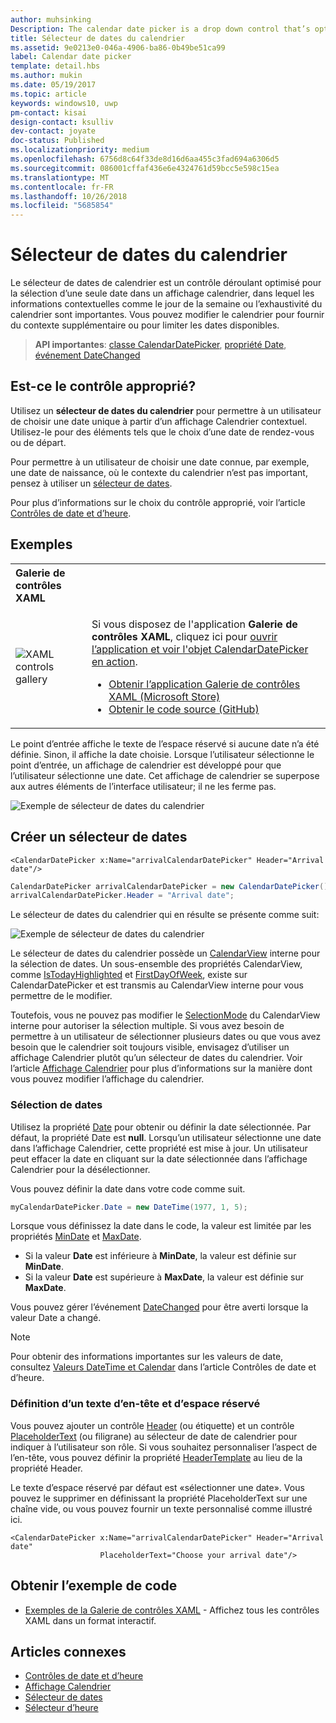```yaml
---
author: muhsinking
Description: The calendar date picker is a drop down control that’s optimized for picking a single date from a calendar view where contextual information like the day of the week or fullness of the calendar is important.
title: Sélecteur de dates du calendrier
ms.assetid: 9e0213e0-046a-4906-ba86-0b49be51ca99
label: Calendar date picker
template: detail.hbs
ms.author: mukin
ms.date: 05/19/2017
ms.topic: article
keywords: windows10, uwp
pm-contact: kisai
design-contact: ksulliv
dev-contact: joyate
doc-status: Published
ms.localizationpriority: medium
ms.openlocfilehash: 6756d8c64f33de8d16d6aa455c3fad694a6306d5
ms.sourcegitcommit: 086001cffaf436e6e4324761d59bcc5e598c15ea
ms.translationtype: MT
ms.contentlocale: fr-FR
ms.lasthandoff: 10/26/2018
ms.locfileid: "5685854"
---
```

# <a name="calendar-date-picker"></a>Sélecteur de dates du calendrier

 

Le sélecteur de dates de calendrier est un contrôle déroulant optimisé pour la sélection d’une seule date dans un affichage calendrier, dans lequel les informations contextuelles comme le jour de la semaine ou l’exhaustivité du calendrier sont importantes. Vous pouvez modifier le calendrier pour fournir du contexte supplémentaire ou pour limiter les dates disponibles.

> **API importantes**: [classe CalendarDatePicker](https://msdn.microsoft.com/library/windows/apps/xaml/windows.ui.xaml.controls.calendardatepicker.aspx), [propriété Date](https://msdn.microsoft.com/library/windows/apps/xaml/windows.ui.xaml.controls.calendardatepicker.date.aspx), [événement DateChanged](https://msdn.microsoft.com/library/windows/apps/xaml/windows.ui.xaml.controls.calendardatepicker.datechanged.aspx)


## <a name="is-this-the-right-control"></a>Est-ce le contrôle approprié?
Utilisez un **sélecteur de dates du calendrier** pour permettre à un utilisateur de choisir une date unique à partir d’un affichage Calendrier contextuel. Utilisez-le pour des éléments tels que le choix d’une date de rendez-vous ou de départ.

Pour permettre à un utilisateur de choisir une date connue, par exemple, une date de naissance, où le contexte du calendrier n’est pas important, pensez à utiliser un [sélecteur de dates](date-picker.md).

Pour plus d’informations sur le choix du contrôle approprié, voir l’article [Contrôles de date et d’heure](date-and-time.md).

## <a name="examples"></a>Exemples

<table>
<th align="left">Galerie de contrôles XAML<th>
<tr>
<td><img src="images/xaml-controls-gallery-sm.png" alt="XAML controls gallery"></img></td>
<td>
    <p>Si vous disposez de l'application <strong style="font-weight: semi-bold">Galerie de contrôles XAML</strong>, cliquez ici pour <a href="xamlcontrolsgallery:/item/CalendarDatePicker">ouvrir l’application et voir l'objet CalendarDatePicker en action</a>.</p>
    <ul>
    <li><a href="https://www.microsoft.com/store/productId/9MSVH128X2ZT">Obtenir l’application Galerie de contrôles XAML (Microsoft Store)</a></li>
    <li><a href="https://github.com/Microsoft/Windows-universal-samples/tree/master/Samples/XamlUIBasics">Obtenir le code source (GitHub)</a></li>
    </ul>
</td>
</tr>
</table>

Le point d’entrée affiche le texte de l’espace réservé si aucune date n’a été définie. Sinon, il affiche la date choisie. Lorsque l’utilisateur sélectionne le point d’entrée, un affichage de calendrier est développé pour que l’utilisateur sélectionne une date. Cet affichage de calendrier se superpose aux autres éléments de l’interface utilisateur; il ne les ferme pas.

![Exemple de sélecteur de dates du calendrier](images/calendar-date-picker-2-views.png)

## <a name="create-a-date-picker"></a>Créer un sélecteur de dates

```xaml
<CalendarDatePicker x:Name="arrivalCalendarDatePicker" Header="Arrival date"/>
```

```csharp
CalendarDatePicker arrivalCalendarDatePicker = new CalendarDatePicker();
arrivalCalendarDatePicker.Header = "Arrival date";
```

Le sélecteur de dates du calendrier qui en résulte se présente comme suit:

![Exemple de sélecteur de dates du calendrier](images/calendar-date-picker-closed.png)

Le sélecteur de dates du calendrier possède un [CalendarView](https://msdn.microsoft.com/library/windows/apps/xaml/windows.ui.xaml.controls.calendarview.aspx) interne pour la sélection de dates. Un sous-ensemble des propriétés CalendarView, comme [IsTodayHighlighted](https://msdn.microsoft.com/library/windows/apps/xaml/windows.ui.xaml.controls.calendardatepicker.istodayhighlighted.aspx) et [FirstDayOfWeek](https://msdn.microsoft.com/library/windows/apps/xaml/windows.ui.xaml.controls.calendardatepicker.firstdayofweek.aspx), existe sur CalendarDatePicker et est transmis au CalendarView interne pour vous permettre de le modifier. 

Toutefois, vous ne pouvez pas modifier le [SelectionMode](https://msdn.microsoft.com/library/windows/apps/xaml/windows.ui.xaml.controls.calendarview.selectionmode.aspx) du CalendarView interne pour autoriser la sélection multiple. Si vous avez besoin de permettre à un utilisateur de sélectionner plusieurs dates ou que vous avez besoin que le calendrier soit toujours visible, envisagez d’utiliser un affichage Calendrier plutôt qu’un sélecteur de dates du calendrier. Voir l’article [Affichage Calendrier](calendar-view.md) pour plus d’informations sur la manière dont vous pouvez modifier l’affichage du calendrier.

### <a name="selecting-dates"></a>Sélection de dates

Utilisez la propriété [Date](https://msdn.microsoft.com/library/windows/apps/xaml/windows.ui.xaml.controls.calendardatepicker.date.aspx) pour obtenir ou définir la date sélectionnée. Par défaut, la propriété Date est **null**. Lorsqu’un utilisateur sélectionne une date dans l’affichage Calendrier, cette propriété est mise à jour. Un utilisateur peut effacer la date en cliquant sur la date sélectionnée dans l’affichage Calendrier pour la désélectionner. 

Vous pouvez définir la date dans votre code comme suit.

```csharp
myCalendarDatePicker.Date = new DateTime(1977, 1, 5);
```

Lorsque vous définissez la date dans le code, la valeur est limitée par les propriétés [MinDate](https://msdn.microsoft.com/library/windows/apps/xaml/windows.ui.xaml.controls.calendardatepicker.mindate.aspx) et [MaxDate](https://msdn.microsoft.com/library/windows/apps/xaml/windows.ui.xaml.controls.calendardatepicker.maxdate.aspx).
- Si la valeur **Date** est inférieure à **MinDate**, la valeur est définie sur **MinDate**.
- Si la valeur **Date** est supérieure à **MaxDate**, la valeur est définie sur **MaxDate**.

Vous pouvez gérer l’événement [DateChanged](https://msdn.microsoft.com/library/windows/apps/xaml/windows.ui.xaml.controls.calendardatepicker.datechanged.aspx) pour être averti lorsque la valeur Date a changé.

> [!NOTE]
Pour obtenir des informations importantes sur les valeurs de date, consultez [Valeurs DateTime et Calendar](date-and-time.md#datetime-and-calendar-values) dans l’article Contrôles de date et d’heure.

### <a name="setting-a-header-and-placeholder-text"></a>Définition d’un texte d’en-tête et d’espace réservé

Vous pouvez ajouter un contrôle [Header](https://msdn.microsoft.com/library/windows/apps/xaml/windows.ui.xaml.controls.calendardatepicker.header.aspx) (ou étiquette) et un contrôle [PlaceholderText](https://msdn.microsoft.com/library/windows/apps/xaml/windows.ui.xaml.controls.calendardatepicker.placeholdertext.aspx) (ou filigrane) au sélecteur de date de calendrier pour indiquer à l’utilisateur son rôle. Si vous souhaitez personnaliser l’aspect de l’en-tête, vous pouvez définir la propriété [HeaderTemplate](https://msdn.microsoft.com/library/windows/apps/xaml/windows.ui.xaml.controls.calendardatepicker.headertemplate.aspx) au lieu de la propriété Header.

Le texte d’espace réservé par défaut est «sélectionner une date». Vous pouvez le supprimer en définissant la propriété PlaceholderText sur une chaîne vide, ou vous pouvez fournir un texte personnalisé comme illustré ici.

```xaml
<CalendarDatePicker x:Name="arrivalCalendarDatePicker" Header="Arrival date" 
                    PlaceholderText="Choose your arrival date"/>
```

## <a name="get-the-sample-code"></a>Obtenir l’exemple de code

- [Exemples de la Galerie de contrôles XAML](https://github.com/Microsoft/Windows-universal-samples/tree/master/Samples/XamlUIBasics) - Affichez tous les contrôles XAML dans un format interactif.

## <a name="related-articles"></a>Articles connexes

- [Contrôles de date et d’heure](date-and-time.md)
- [Affichage Calendrier](calendar-view.md)
- [Sélecteur de dates](date-picker.md)
- [Sélecteur d’heure](time-picker.md)
